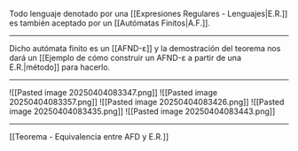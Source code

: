 Todo lenguaje denotado por una [[Expresiones Regulares - Lenguajes|E.R.]] es también aceptado por un [[Autómatas Finitos|A.F.]]. 
***
Dicho autómata finito es un [[AFND-ε]] y la demostración del teorema nos dará un [[Ejemplo de cómo construir un AFND-ε a partir de una E.R.|método]] para hacerlo.
***
![[Pasted image 20250404083347.png]]
![[Pasted image 20250404083357.png]]
![[Pasted image 20250404083426.png]]
![[Pasted image 20250404083435.png]]
![[Pasted image 20250404083443.png]]
***
[[Teorema - Equivalencia entre AFD y E.R.]] 